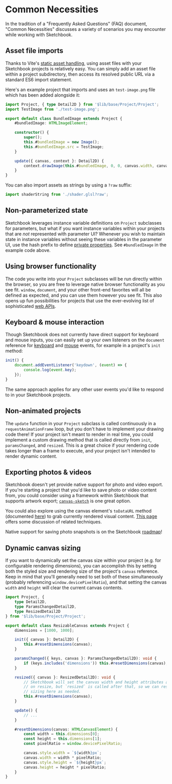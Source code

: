 # Common Necessities

In the tradition of a "Frequently Asked Questions" (FAQ) document, "Common Necessities" discusses a variety of scenarios you may encounter while working with Sketchbook.

## Asset file imports

Thanks to Vite's [static asset handling](https://vitejs.dev/guide/assets.html), using asset files with your Sketchbook projects is relatively easy. You can simply add an asset file within a project subdirectory, then access its resolved public URL via a standard ES6 import statement.

Here's an example project that imports and uses an `test-image.png` file which has been added alongside it:

```ts
import Project, { type Detail2D } from '$lib/base/Project/Project';
import TestImage from './test-image.png';

export default class BundledImage extends Project {
    #bundledImage: HTMLImageElement;

    constructor() {
        super();
        this.#bundledImage = new Image();
        this.#bundledImage.src = TestImage;
    }

    update({ canvas, context }: Detail2D) {
        context.drawImage(this.#bundledImage, 0, 0, canvas.width, canvas.height);
    }
}
```

You can also import assets as strings by using a `?raw` suffix:

```ts
import shaderString from './shader.glsl?raw';
```

## Non-parameterized state

Sketchbook leverages instance variable definitions on `Project` subclasses for parameters, but what if you want instance variables within your projects that are _not_ represented with parameter UI? Whenever you wish to maintain state in instance variables without seeing these variables in the parameter UI, use the hash prefix to define [private properties](https://developer.mozilla.org/en-US/docs/Web/JavaScript/Reference/Classes/Private_class_fields). See `#bundledImage` in the example code above.

## Using browser functionality

The code you write into your `Project` subclasses will be run directly within the browser, so you are free to leverage native browser functionality as you see fit. `window`, `document`, and your other front-end favorites will all be defined as expected, and you can use them however you see fit. This also opens up fun possibilities for projects that use the ever-evolving list of sophisticated [web APIs](https://developer.mozilla.org/en-US/docs/Web/API).

## Keyboard & mouse interaction

Though Sketchbook does not currently have direct support for keyboard and mouse inputs, you can easily set up your own listeners on the `document` reference for [keyboard](https://developer.mozilla.org/en-US/docs/Web/API/KeyboardEvent) and [mouse](https://developer.mozilla.org/en-US/docs/Web/API/MouseEvent) events, for example in a project's `init` method:

```ts
init() {
    document.addEventListener('keydown', (event) => {
        console.log(event.key);
    });
}
```

The same approach applies for any other user events you'd like to respond to in your Sketchbook projects.

## Non-animated projects

The `update` function in your `Project` subclass is called continuously in a `requestAnimationFrame` loop, but you don't have to implement your drawing code there! If your project isn't meant to render in real time, you could implement a custom drawing method that is called directly from `init`, `paramsChanged`, and `resized`. This is a great choice if your rendering code takes longer than a frame to execute, and your project isn't intended to render dynamic content.

## Exporting photos & videos

Sketchbook doesn't yet provide native support for photo and video export. If you're starting a project that you'd like to save photo or video content from, you could consider using a framework within Sketchbook that supports artwork export; [`canvas-sketch`](https://github.com/mattdesl/canvas-sketch/blob/master/docs/exporting-artwork.md) is one great option.

You could also explore using the canvas element's `toDataURL` method (documented [here](https://developer.mozilla.org/en-US/docs/Web/API/HTMLCanvasElement/toDataURL)) to grab currently rendered visual content. [This page](https://fjolt.com/article/html-canvas-save-as-image) offers some discussion of related techniques.

Native support for saving photo snapshots is on the Sketchbook [roadmap](https://github.com/flatpickles/sketchbook/issues/65)!

## Dynamic canvas sizing

If you want to dynamically set the canvas size within your project (e.g. for configurable rendering dimensions), you can accomplish this by setting both the styled size and rendering size of the project's `canvas` reference. Keep in mind that you'll generally need to set both of these simultaneously (probably referencing `window.devicePixelRatio`), and that setting the canvas `width` and `height` will clear the current canvas contents.

```ts
import Project, {
    type Detail2D,
    type ParamsChangedDetail2D,
    type ResizedDetail2D
} from '$lib/base/Project/Project';

export default class ResizableCanvas extends Project {
    dimensions = [1000, 1000];

    init({ canvas }: Detail2D) {
        this.#resetDimensions(canvas);
    }

    paramsChanged({ keys, canvas }: ParamsChangedDetail2D): void {
        if (keys.includes('dimensions')) this.#resetDimensions(canvas);
    }

    resized({ canvas }: ResizedDetail2D): void {
        // Sketchbook will set the canvas width and height attributes automatically
        // on resize, but `resized` is called after that, so we can reset the canvas
        // sizing here as needed.
        this.#resetDimensions(canvas);
    }

    update() {
        // ...
    }

    #resetDimensions(canvas: HTMLCanvasElement) {
        const width = this.dimensions[0];
        const height = this.dimensions[1];
        const pixelRatio = window.devicePixelRatio;

        canvas.style.width = `${width}px`;
        canvas.width = width * pixelRatio;
        canvas.style.height = `${height}px`;
        canvas.height = height * pixelRatio;
    }
}
```
